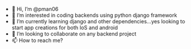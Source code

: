 - 👋 Hi, I’m @pman06
- 👀 I’m interested in coding backends using python django framework
- 🌱 I’m currently learning django and other dependencies...yes looking to start app creations for both IoS and android
- 💞️ I’m looking to collaborate on any backend project
- 📫 How to reach me?

<!---
pman06/pman06 is a ✨ special ✨ repository because its `README.md` (this file) appears on your GitHub profile.
You can click the Preview link to take a look at your changes.
--->
